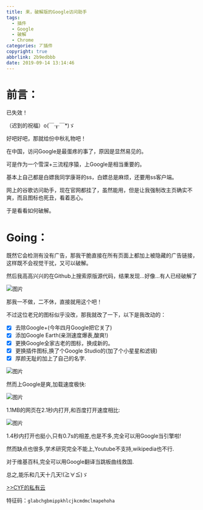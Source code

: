 ```yaml
---
title: 来，破解版的Google访问助手
tags:
  - 插件
  - Google
  - 破解
  - Chrome
categories: 丆插件
copyright: true
abbrlink: 2b9edbbb
date: 2019-09-14 13:14:46
---
```

# 前言：

已失效！


（迟到的祝福）o(￣┰￣*)ゞ

好吧好吧，那就给份中秋礼物吧！

在中国，访问Google是最蛋疼的事了，原因是显然易见的。

可是作为一个雪深+三流程序猿，上Google是相当重要的。

基本上自己都是白嫖我同学康哥的ss，白嫖总是麻烦，还要用ss客户端。

网上的谷歌访问助手，现在官网都挂了，虽然能用，但是让我强制改主页确实不爽，而且图标也死丑，看着恶心。

于是看看如何破解。

# Going：

既然它会检测有没有广告，那我干脆直接在所有页面上都加上被隐藏的广告链接，这样既不会视觉干扰，又可以破解。

然后我高高兴兴的在Github上搜索原版源代码，结果发现...好像...有人已经破解了

![图片](https://npm.elemecdn.com/chenyfan-oss@1.0.0/pic/GOG.png "好尴尬啊")

那我一不做，二不休，直接就用这个吧！

不过这位老兄的图标似乎没改，那我就改了一下，以下是我改动的：

- [X]  去除Google+(今年四月Google把它关了)
- [X]  添加Google Earth(亲测速度爆表,酸爽!)
- [X]  更换Google全家古老的图标，换成新的。
- [X]  更换插件图标,换了个Google Studio的(加了个小星星和滤镜)
- [X]  厚颜无耻的加上了自己的名字.

![图片](https://npm.elemecdn.com/chenyfan-oss@1.0.0/pic/GGFWZS.png "一阵酸爽")

然而上Google是爽,加载速度极快:

![图片](https://npm.elemecdn.com/chenyfan-oss@1.0.0/pic/GHS.bmp "速度不错")

1.1MB的网页在2.1秒内打开,和百度打开速度相比:

![图片](https://npm.elemecdn.com/chenyfan-oss@1.0.0/pic/BHS.bmp "相差不多")

1.4秒内打开也挺小,只有0.7s的相差,也是不多,完全可以用Google当引擎啦!

然而缺点也很多,学术研究完全不能上,Youtube不支持,wikipedia也不行.

对于维基百科,完全可以用Google翻译当跳板曲线救国.

总之,能乐和几天十几天!(≧∀≦)ゞ

<a class="btn" href="https://pan.cyfan.top/插件/crx/Google访问助手破解版.7z">
              >>CYF的私有云 
            </a>

特征码：`glabchgbmippkhlcjkcmdmclmapehoha`
